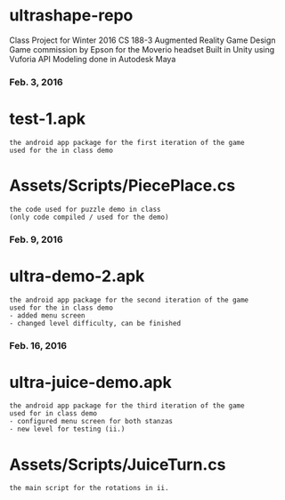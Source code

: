 # ultrashape-repo
Class Project for Winter 2016 CS 188-3 Augmented Reality Game Design
Game commission by Epson for the Moverio headset
Built in Unity using Vuforia API
Modeling done in Autodesk Maya

### Feb. 3, 2016

#   test-1.apk
    the android app package for the first iteration of the game
    used for the in class demo

#   Assets/Scripts/PiecePlace.cs
    the code used for puzzle demo in class
    (only code compiled / used for the demo)
    
### Feb. 9, 2016

#   ultra-demo-2.apk
    the android app package for the second iteration of the game
    used for the in class demo
    - added menu screen
    - changed level difficulty, can be finished

### Feb. 16, 2016

#   ultra-juice-demo.apk
    the android app package for the third iteration of the game
    used for in class demo
    - configured menu screen for both stanzas
    - new level for testing (ii.)
    
#   Assets/Scripts/JuiceTurn.cs
    the main script for the rotations in ii.
